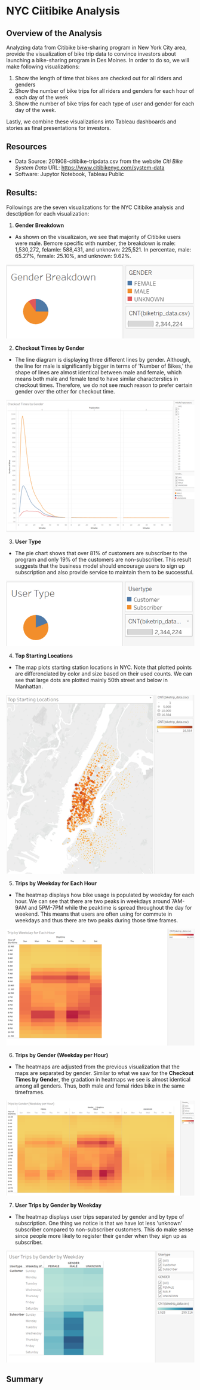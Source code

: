 # NYC Ciitibike Analysis

## Overview of the Analysis
Analyzing data from Citibike bike-sharing program in New York City area, provide the visualization of bike trip data to convince investors about launching a bike-sharing program in Des Moines. In order to do so, we will make following visualizations:  

1. Show the length of time that bikes are checked out for all riders and genders
2. Show the number of bike trips for all riders and genders for each hour of each day of the week
3. Show the number of bike trips for each type of user and gender for each day of the week.

Lastly, we combine these visualizations into Tableau dashboards and stories as final presentations for investors.
## Resources
- Data Source: 201908-citibike-tripdata.csv from the website *Citi Bike System Data* URL: <https://www.citibikenyc.com/system-data>
- Software: Jupytor Notebook, Tableau Public

## Results:
Followings are the seven visualizations for the NYC Citibike analysis and desctiption for each visualization:

1. **Gender Breakdown**
- As shown on the visualizaion, we see that majority of Citibike users were male. Bemore specific with number, the breakdown is male: 1,530,272, felamle: 588,431, and unknown: 225,521. In percentae, male: 65.27%, female: 25.10%, and unknown: 9.62%.

![](images/gender_breakdown.png)

2. **Checkout Times by Gender**
- The line diagram is displaying three different lines by gender. Although, the line for male is significantly bigger in terms of 'Number of Bikes,' the shape of lines are almost identical between male and female, which means both male and female tend to have similar characterstics in checkout times. Therefore, we do not see much reason to prefer certain gender over the other for checkout time.

![](images/checkout_by_gender.png)

3. **User Type**
- The pie chart shows that over 81% of customers are subscriber to the program and only 19% of the customers are non-subscriber. This result suggests that the business model should encourage users to sign up subscription and also provide service to maintain them to be successful.

![](images/customer_breakdown.png)

4. **Top Starting Locations**
- The map plots starting station locations in NYC. Note that plotted points are differenciated by color and size based on their used counts. We can see that large dots are plotted mainly 50th street and below in Manhattan.

![](images/top_starting_locations.png)

5. **Trips by Weekday for Each Hour**
- The heatmap displays how bike usage is populated by weekday for each hour. We can see that there are two peaks in weekdays around 7AM-9AM and 5PM-7PM while the peaktime is spread throughout the day for weekend. This means that users are often using for commute in weekdays and thus there are two peaks during those time frames.

![](images/trips_by_weekday.png)

6. **Trips by Gender (Weekday per Hour)**
- The heatmaps are adjusted from the previous visualization that the maps are separated by gender. Similar to what we saw for the **Checkout Times by Gender**, the gradation in heatmaps we see is almost identical among all genders. Thus, both male and femal rides bike in the same timeframes.

![](images/trips_by_weekday_gender.png)

7. **User Trips by Gender by Weekday**
- The heatmap displays user trips separated by gender and by type of subscription. One thing we notice is that we have lot less 'unknown' subscriber compared to non-subscriber customers. This do make sense since people more likely to register their gender when they sign up as subscriber.

![](images/user_trips_gender.png)



## Summary


